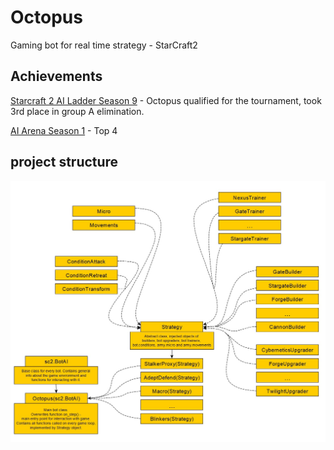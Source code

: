 # Octopus
Gaming bot for real time strategy - StarCraft2

## Achievements
 [Starcraft 2 AI Ladder Season 9](https://sc2ai.net/index.php?season=9) - Octopus qualified for the tournament, took 3rd place in group A elimination.

 [AI Arena Season 1](https://aiarena.net/seasons/stats/40/octopus_v2-season-1) - Top 4

## project structure
![img1](.idea/sc2_bot_v2_project_graph.jpg)


 
